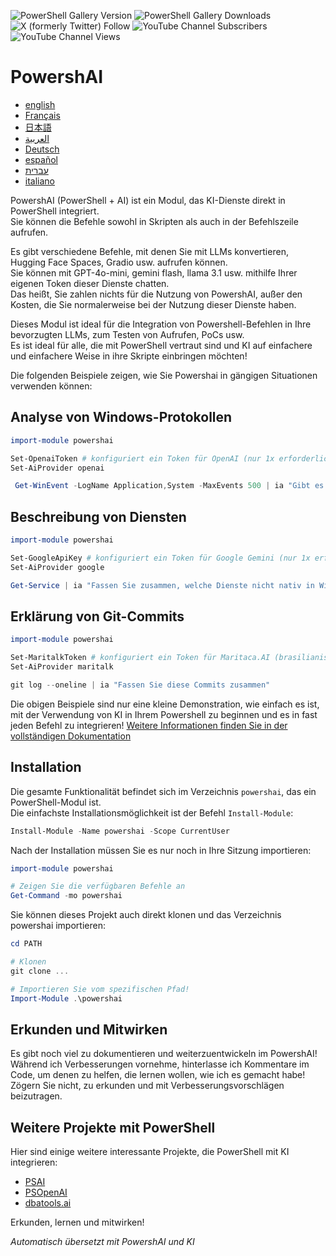 ﻿![PowerShell Gallery Version](https://img.shields.io/powershellgallery/v/powershai)
![PowerShell Gallery Downloads](https://img.shields.io/powershellgallery/dt/powershai)
![X (formerly Twitter) Follow](https://img.shields.io/twitter/follow/iatalking)
![YouTube Channel Subscribers](https://img.shields.io/youtube/channel/subscribers/UCtNVhWslzx_yjbIX8JIYang)
![YouTube Channel Views](https://img.shields.io/youtube/channel/views/UCtNVhWslzx_yjbIX8JIYang)


# PowershAI

* [english](/docs/en-US/START-README.md)
* [Français](/docs/fr-FR/START-README.md)
* [日本語](/docs/ja-JP/START-README.md)
* [العربية](/docs/ar-SA/START-README.md)
* [Deutsch](/docs/de-DE/START-README.md)
* [español](/docs/es-ES/START-README.md)
* [עברית](/docs/he-IL/START-README.md)
* [italiano](/docs/it-IT/START-README.md)

PowershAI (PowerShell + AI) ist ein Modul, das KI-Dienste direkt in PowerShell integriert.  
Sie können die Befehle sowohl in Skripten als auch in der Befehlszeile aufrufen.  

Es gibt verschiedene Befehle, mit denen Sie mit LLMs konvertieren, Hugging Face Spaces, Gradio usw. aufrufen können.  
Sie können mit GPT-4o-mini, gemini flash, llama 3.1 usw. mithilfe Ihrer eigenen Token dieser Dienste chatten.  
Das heißt, Sie zahlen nichts für die Nutzung von PowershAI, außer den Kosten, die Sie normalerweise bei der Nutzung dieser Dienste haben.  

Dieses Modul ist ideal für die Integration von Powershell-Befehlen in Ihre bevorzugten LLMs, zum Testen von Aufrufen, PoCs usw.  
Es ist ideal für alle, die mit PowerShell vertraut sind und KI auf einfachere und einfachere Weise in ihre Skripte einbringen möchten!

Die folgenden Beispiele zeigen, wie Sie Powershai in gängigen Situationen verwenden können:

## Analyse von Windows-Protokollen 
```powershell 
import-module powershai 

Set-OpenaiToken # konfiguriert ein Token für OpenAI (nur 1x erforderlich)
Set-AiProvider openai 

 Get-WinEvent -LogName Application,System -MaxEvents 500 | ia "Gibt es ein wichtiges Ereignis?"
```

## Beschreibung von Diensten 
```powershell 
import-module powershai 

Set-GoogleApiKey # konfiguriert ein Token für Google Gemini (nur 1x erforderlich)
Set-AiProvider google

Get-Service | ia "Fassen Sie zusammen, welche Dienste nicht nativ in Windows sind und ein Risiko darstellen könnten"
```

## Erklärung von Git-Commits 
```powershell 
import-module powershai 

Set-MaritalkToken # konfiguriert ein Token für Maritaca.AI (brasilianisches LLM)
Set-AiProvider maritalk

git log --oneline | ia "Fassen Sie diese Commits zusammen"
```


Die obigen Beispiele sind nur eine kleine Demonstration, wie einfach es ist, mit der Verwendung von KI in Ihrem Powershell zu beginnen und es in fast jeden Befehl zu integrieren!
[Weitere Informationen finden Sie in der vollständigen Dokumentation](/docs/de-DE)

## Installation

Die gesamte Funktionalität befindet sich im Verzeichnis `powershai`, das ein PowerShell-Modul ist.  
Die einfachste Installationsmöglichkeit ist der Befehl `Install-Module`:

```powershell
Install-Module -Name powershai -Scope CurrentUser
```

Nach der Installation müssen Sie es nur noch in Ihre Sitzung importieren:

```powershell
import-module powershai

# Zeigen Sie die verfügbaren Befehle an
Get-Command -mo powershai
```

Sie können dieses Projekt auch direkt klonen und das Verzeichnis powershai importieren:

```powershell
cd PATH

# Klonen
git clone ...

# Importieren Sie vom spezifischen Pfad!
Import-Module .\powershai
```

## Erkunden und Mitwirken

Es gibt noch viel zu dokumentieren und weiterzuentwickeln im PowershAI!  
Während ich Verbesserungen vornehme, hinterlasse ich Kommentare im Code, um denen zu helfen, die lernen wollen, wie ich es gemacht habe!  
Zögern Sie nicht, zu erkunden und mit Verbesserungsvorschlägen beizutragen.

## Weitere Projekte mit PowerShell

Hier sind einige weitere interessante Projekte, die PowerShell mit KI integrieren:

- [PSAI](https://github.com/dfinke/PSAI)
- [PSOpenAI](https://github.com/mkht/PSOpenAI)
- [dbatools.ai](https://github.com/potatoqualitee/dbatools.ai)

Erkunden, lernen und mitwirken!




<!--PowershaiAiDocBlockStart-->
_Automatisch übersetzt mit PowershAI und KI_
<!--PowershaiAiDocBlockEnd-->
